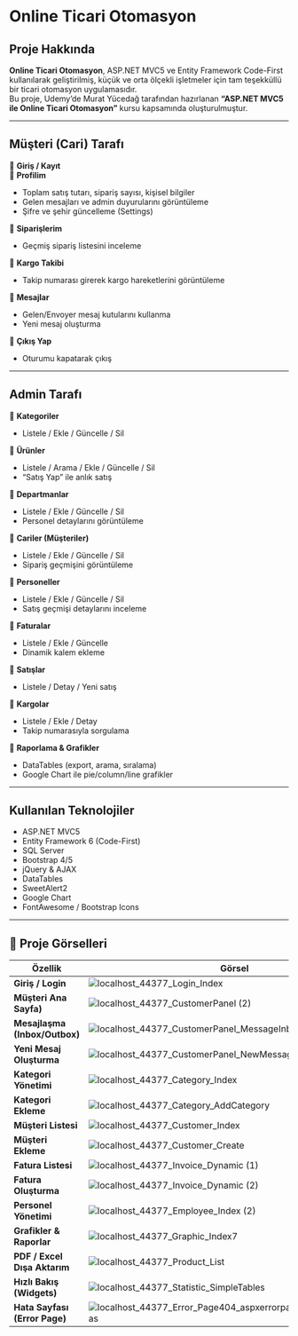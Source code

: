 # Online Ticari Otomasyon

## Proje Hakkında
**Online Ticari Otomasyon**, ASP.NET MVC5 ve Entity Framework Code-First kullanılarak geliştirilmiş, küçük ve orta ölçekli işletmeler için tam teşekküllü bir ticari otomasyon uygulamasıdır.  
Bu proje, Udemy’de Murat Yücedağ tarafından hazırlanan **“ASP.NET MVC5 ile Online Ticari Otomasyon”** kursu kapsamında oluşturulmuştur.

---

## Müşteri (Cari) Tarafı
📌 **Giriş / Kayıt**  
📌 **Profilim**  
- Toplam satış tutarı, sipariş sayısı, kişisel bilgiler  
- Gelen mesajları ve admin duyurularını görüntüleme  
- Şifre ve şehir güncelleme (Settings)  

📌 **Siparişlerim**  
- Geçmiş sipariş listesini inceleme  

📌 **Kargo Takibi**  
- Takip numarası girerek kargo hareketlerini görüntüleme  

📌 **Mesajlar**  
- Gelen/Envoyer mesaj kutularını kullanma  
- Yeni mesaj oluşturma  

📌 **Çıkış Yap**  
- Oturumu kapatarak çıkış  

---

## Admin Tarafı
📌 **Kategoriler**  
- Listele / Ekle / Güncelle / Sil  

📌 **Ürünler**  
- Listele / Arama / Ekle / Güncelle / Sil  
- “Satış Yap” ile anlık satış  

📌 **Departmanlar**  
- Listele / Ekle / Güncelle / Sil  
- Personel detaylarını görüntüleme  

📌 **Cariler (Müşteriler)**  
- Listele / Ekle / Güncelle / Sil  
- Sipariş geçmişini görüntüleme  

📌 **Personeller**  
- Listele / Ekle / Güncelle / Sil  
- Satış geçmişi detaylarını inceleme  

📌 **Faturalar**  
- Listele / Ekle / Güncelle  
- Dinamik kalem ekleme  

📌 **Satışlar**  
- Listele / Detay / Yeni satış  

📌 **Kargolar**  
- Listele / Ekle / Detay  
- Takip numarasıyla sorgulama  

📌 **Raporlama & Grafikler**  
- DataTables (export, arama, sıralama)  
- Google Chart ile pie/column/line grafikler  

---

## Kullanılan Teknolojiler
- ASP.NET MVC5  
- Entity Framework 6 (Code-First)  
- SQL Server  
- Bootstrap 4/5  
- jQuery & AJAX  
- DataTables  
- SweetAlert2  
- Google Chart  
- FontAwesome / Bootstrap Icons  

---
## 📸 Proje Görselleri

| Özellik                        | Görsel                                                   |
|--------------------------------|----------------------------------------------------------|
| **Giriş / Login**              | ![localhost_44377_Login_Index](https://github.com/user-attachments/assets/c9b1bccf-39ad-4d4b-b939-abccadac25f6)|
| **Müşteri Ana Sayfa)**         | ![localhost_44377_CustomerPanel (2)](https://github.com/user-attachments/assets/87c9fd13-e741-4442-8332-bc2de567eb27)|
| **Mesajlaşma (Inbox/Outbox)**  | ![localhost_44377_CustomerPanel_MessageInbox](https://github.com/user-attachments/assets/1130914a-1f09-4fce-ae3d-50c052b326a0)|
| **Yeni Mesaj Oluşturma**       |![localhost_44377_CustomerPanel_NewMessage](https://github.com/user-attachments/assets/4c8d9a8b-b9bf-45b8-82e8-3f21a9700b79)|
| **Kategori Yönetimi**          |![localhost_44377_Category_Index](https://github.com/user-attachments/assets/ffbe3f23-6262-4efb-91b6-f4d4f04545f4)|
| **Kategori Ekleme**            | ![localhost_44377_Category_AddCategory](https://github.com/user-attachments/assets/7420b349-a4a0-4494-97ac-52d5a9b07e17)|
| **Müşteri Listesi**            |![localhost_44377_Customer_Index](https://github.com/user-attachments/assets/b209835b-745d-408a-9c58-f9063d1d2ee6)|
| **Müşteri Ekleme**             | ![localhost_44377_Customer_Create](https://github.com/user-attachments/assets/20d48db1-8ee0-45d9-8e4d-3758806fd940)|
| **Fatura Listesi**             |![localhost_44377_Invoice_Dynamic (1)](https://github.com/user-attachments/assets/860c0c38-c8df-433c-b9c8-058c13b8bbfe)|
| **Fatura Oluşturma**           |![localhost_44377_Invoice_Dynamic (2)](https://github.com/user-attachments/assets/8a8c894f-0787-47cf-8a5e-9a1f7e8a08e0)|
| **Personel Yönetimi**          | ![localhost_44377_Employee_Index (2)](https://github.com/user-attachments/assets/e2d3f495-14de-490d-b07a-0d9cfde2c210)|
| **Grafikler & Raporlar**       |  ![localhost_44377_Graphic_Index7](https://github.com/user-attachments/assets/27c01472-936a-4318-8296-ad82f851d765)|
| **PDF / Excel Dışa Aktarım**   | ![localhost_44377_Product_List](https://github.com/user-attachments/assets/54b1dce0-f767-4a08-9f53-54fb485a9d78)|
| **Hızlı Bakış (Widgets)**      |![localhost_44377_Statistic_SimpleTables](https://github.com/user-attachments/assets/93d5f048-8c83-459c-a2e9-49edc385ab2b)|
| **Hata Sayfası (Error Page)**  | ![localhost_44377_Error_Page404_aspxerrorpath=_Employee_asdadas](https://github.com/user-attachments/assets/3c38786e-7dc6-4752-a1d9-c01ce23d9ce0)|
